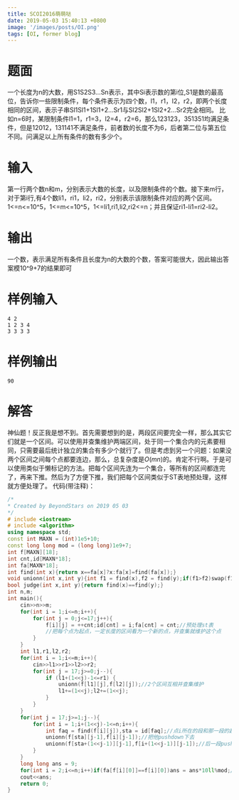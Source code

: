 ```yaml
---
title: SCOI2016萌萌哒
date: 2019-05-03 15:40:13 +0800
image: '/images/posts/OI.png'
tags: [OI, former blog]
---
```


# 题面
一个长度为n的大数，用S1S2S3...Sn表示，其中Si表示数的第i位,S1是数的最高位，告诉你一些限制条件，每个条件表示为四个数，l1，r1，l2，r2，即两个长度相同的区间，表示子串Sl1Sl1+1Sl1+2...Sr1与Sl2Sl2+1Sl2+2...Sr2完全相同。
比如n=6时，某限制条件l1=1，r1=3，l2=4，r2=6，那么123123，351351均满足条件，但是12012，131141不满足条件，前者数的长度不为6，后者第二位与第五位不同。问满足以上所有条件的数有多少个。
#  输入
第一行两个数n和m，分别表示大数的长度，以及限制条件的个数。接下来m行，对于第i行,有4个数li1，ri1，li2，ri2，分别表示该限制条件对应的两个区间。1<=n<=10^5，1<=m<=10^5，1<=li1,ri1,li2,ri2<=n；并且保证ri1-li1=ri2-li2。
#  输出
一个数，表示满足所有条件且长度为n的大数的个数，答案可能很大，因此输出答案模10^9+7的结果即可
#  样例输入
```
4 2
1 2 3 4
3 3 3 3
```
#  样例输出
```
90
```
# 解答
神仙题！反正我是想不到。首先需要想到的是，两段区间要完全一样，那么其实它们就是一个区间。可以使用并查集维护两端区间，处于同一个集合内的元素要相同，只需要最后统计独立的集合有多少个就行了。但是考虑到另一个问题：如果没两个区间之间每个点都要连边，那么，总复杂度是$O(mn)$的。肯定不行啊。于是可以使用类似于懒标记的方法。把每个区间先连为一个集合，等所有的区间都连完了，再来下推。然后为了方便下推，我们把每个区间类似于ST表地预处理，这样就方便处理了。
代码(带注释)：
```cpp
/*
* Created by BeyondStars on 2019 05 03
*/
# include <iostream>
# include <algorithm>
using namespace std;
const int MAXN = (int)1e5+10;
const long long mod = (long long)1e9+7;
int f[MAXN][18];
int cnt,id[MAXN*18];
int fa[MAXN*18];
int find(int x){return x==fa[x]?x:fa[x]=find(fa[x]);}
void unionn(int x,int y){int f1 = find(x),f2 = find(y);if(f1>f2)swap(f1,f2);fa[f2] = f1;}
bool judge(int x,int y){return find(x)==find(y);}
int n,m;
int main(){
    cin>>n>>m;
    for(int i = 1;i<=n;i++){
        for(int j = 0;j<=17;j++){
            f[i][j] = ++cnt;id[cnt] = i;fa[cnt] = cnt;//预处理st表
            //把每个点为起点，一定长度的区间看为一个新的点，并查集就维护这个点
        }
    }
    int l1,r1,l2,r2;
    for(int i = 1;i<=m;i++){
        cin>>l1>>r1>>l2>>r2;
        for(int j = 17;j>=0;j--){
            if (l1+(1<<j)-1<=r1) {
                unionn(f[l1][j],f[l2][j]);//2个区间互相并查集维护
                l1+=(1<<j);l2+=(1<<j);
            }
        }
    }
    for(int j = 17;j>=1;j--){
        for(int i = 1;i+(1<<j)-1<=n;i++){
            int faq = find(f[i][j]),sta = id[faq];//点i所在的段和那一段的起点(并查集中的父亲维护)
            unionn(f[sta][j-1],f[i][j-1]);//把他pushdown下去
            unionn(f[sta+(1<<j-1)][j-1],f[i+(1<<j-1)][j-1]);//后一段pushdown下去
        }
    }
    long long ans = 9;
    for(int i = 2;i<=n;i++)if(fa[f[i][0]]==f[i][0])ans = ans*10ll%mod;//统计答案
    cout<<ans;
    return 0;
}
```
